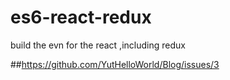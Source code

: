 # es6-react-redux
build the evn for the react ,including redux


##https://github.com/YutHelloWorld/Blog/issues/3
